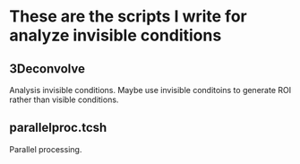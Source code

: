 # These are the scripts I write for analyze invisible conditions

## 3Deconvolve
Analysis invisible conditions. Maybe use invisible conditoins to generate ROI rather than visible conditions.

## parallelproc.tcsh
Parallel processing.